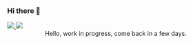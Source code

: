 ### Hi there 👋

<a style="text-align:center" href="https://github.com/anuraghazra/github-readme-stats">
  <img style="text-align:center" src="https://github-readme-stats.vercel.app/api?username=Emaleth&count_private=true&include_all_commits=true&show_icons=true&title_color=e5b083&text_color=fbf7f3&icon_color=e5b083&bg_color=20283d" />
</a>
<a style="text-align:center" href="https://github.com/anuraghazra/github-readme-stats">
  <img style="text-align:center" src="https://github-readme-stats.vercel.app/api/top-langs/?username=Emaleth&layout=compact&title_color=e5b083&text_color=fbf7f3&icon_color=e5b083&bg_color=20283d" />
</a>

<center>Hello, work in progress, come back in a few days.</center>

